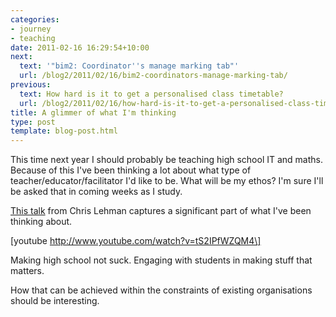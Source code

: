 ```yaml
---
categories:
- journey
- teaching
date: 2011-02-16 16:29:54+10:00
next:
  text: '"bim2: Coordinator''s manage marking tab"'
  url: /blog2/2011/02/16/bim2-coordinators-manage-marking-tab/
previous:
  text: How hard is it to get a personalised class timetable?
  url: /blog2/2011/02/16/how-hard-is-it-to-get-a-personalised-class-timetable/
title: A glimmer of what I'm thinking
type: post
template: blog-post.html
---
```

This time next year I should probably be teaching high school IT and maths. Because of this I've been thinking a lot about what type of teacher/educator/facilitator I'd like to be. What will be my ethos? I'm sure I'll be asked that in coming weeks as I study.

[This talk](http://www.youtube.com/watch?v=tS2IPfWZQM4&feature=player_embedded) from Chris Lehman captures a significant part of what I've been thinking about.

\[youtube http://www.youtube.com/watch?v=tS2IPfWZQM4\]

Making high school not suck. Engaging with students in making stuff that matters.

How that can be achieved within the constraints of existing organisations should be interesting.